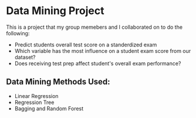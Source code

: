 # Data Mining Project

<p> This is a project that my group memebers and I collaborated on to do the following: </p>
<ul>
  <li> Predict students overall test score on a standerdized exam </li>
  <li> Which variable has the most influence on a student exam score from our dataset? </li>
  <li> Does receiving test prep affect student's overall exam performance? </li>
</ul>

<h2> <b> Data Mining Methods Used: </b> </h2> 
<ul> 
  <li> Linear Regression </li> 
  <li> Regression Tree </li> 
  <li> Bagging and Random Forest </li> 
</ul> 



